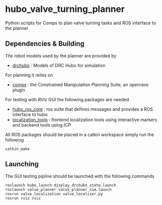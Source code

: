 hubo_valve_turning_planner
==========================

Python scripts for Comps to plan valve turning tasks and ROS interface to the planner

## Dependencies & Building

The robot models used by the planner are provided by

 * [drchubo](https://github.com/daslrobotics/drchubo) : Models of DRC Hubo for simulation

For planning it relies on
  
 * [comps](http://sourceforge.net/projects/comps) : the Constrained Manipulation Planning Suite, an openrave plugin

For testing with RViz GUI the following packages are needed
    
 * [hubo_ros_core](https://github.com/WPI-ARC/hubo_ros_core) : ros suite that defines messages and provides a ROS interface to hubo
 * [localization_tools](https://github.com/WPI-ARC/localization_tools) : frontend localization tools using interactive markers and backend tools using ICP

All ROS packages should be placed in a catkin workspace simply run the following
    
    catkin_make

## Launching

The GUI testing pipline should be launched with the following commands

    roslaunch hubo_launch display_drchubo_state.launch
    roslaunch valve_planner valve_planner_sim.launch 
    rosrun valve_localization valve_localizer.py
    rosrun rviz rviz

